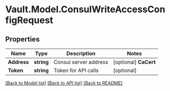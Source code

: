 # Vault.Model.ConsulWriteAccessConfigRequest

## Properties

Name | Type | Description | Notes
------------ | ------------- | ------------- | -------------
**Address** | **string** | Consul server address | [optional] **CaCert** | **string** | CA certificate to use when verifying Consul server certificate, must be x509 PEM encoded. | [optional] **ClientCert** | **string** | Client certificate used for Consul&#x27;s TLS communication, must be x509 PEM encoded and if this is set you need to also set client_key. | [optional] **ClientKey** | **string** | Client key used for Consul&#x27;s TLS communication, must be x509 PEM encoded and if this is set you need to also set client_cert. | [optional] **Scheme** | **string** | URI scheme for the Consul address | [optional] [default to "http"]
**Token** | **string** | Token for API calls | [optional] 

[[Back to Model list]](../README.md#documentation-for-models) [[Back to API list]](../README.md#documentation-for-api-endpoints) [[Back to README]](../README.md)

